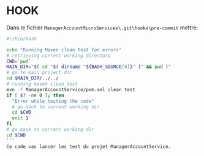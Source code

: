 # HOOK

Dans le fichier `ManagerAccountMicroServices\.git\hooks\pre-commit` mettre:
````bash
#!/bin/bash

echo "Running Maven clean test for errors"
# retrieving current working directory
CWD=`pwd`
MAIN_DIR="$( cd "$( dirname "${BASH_SOURCE[0]}" )" && pwd )"
# go to main project dir
cd $MAIN_DIR/../../
# running maven clean test
mvn -f ManagerAccountService/pom.xml clean test
if [ $? -ne 0 ]; then
  "Error while testing the code"
  # go back to current working dir
  cd $CWD
  exit 1
fi
# go back to current working dir
cd $CWD
```
Ce code vas lancer les test du projet ManagerAccountService.